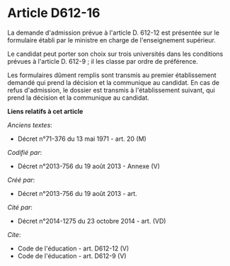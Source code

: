# Article D612-16

La demande d'admission prévue à l'article D. 612-12 est présentée sur le formulaire établi par le ministre en charge de
l'enseignement supérieur. 

Le candidat peut porter son choix sur trois universités dans les conditions prévues à l'article D. 612-9 ; il les classe par
ordre de préférence. 

Les formulaires dûment remplis sont transmis au premier établissement demandé qui prend la décision et la communique au
candidat. En cas de refus d'admission, le dossier est transmis à l'établissement suivant, qui prend la décision et la
communique au candidat.

**Liens relatifs à cet article**

_Anciens textes_:

  - Décret n°71-376 du 13 mai 1971 - art. 20 (M)

_Codifié par_:

  - Décret n°2013-756 du 19 août 2013 -  Annexe (V)

_Créé par_:

  - Décret n°2013-756 du 19 août 2013 - art.

_Cité par_:

  - Décret n°2014-1275 du 23 octobre 2014 - art. (VD)

_Cite_:

  - Code de l'éducation - art. D612-12 (V)
  - Code de l'éducation - art. D612-9 (V)

